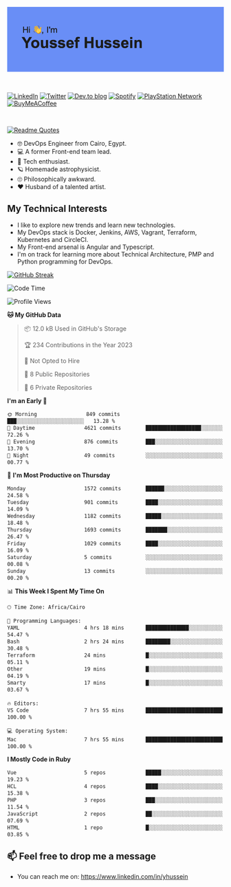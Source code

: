 [![Youssef's GitHub Banner](./assets/youssef-hussein.png)](https://github.com/yorki404)

</br>

[![LinkedIn](https://img.shields.io/badge/linkedin-%230077B5.svg?style=for-the-badge&logo=linkedin&logoColor=white)](https://www.linkedin.com/in/yhussein/)
[![Twitter](https://img.shields.io/badge/yorki404-%231DA1F2.svg?style=for-the-badge&logo=Twitter&logoColor=white)](https://twitter.com/yorki404)
[![Dev.to blog](https://img.shields.io/badge/dev.to-0A0A0A?style=for-the-badge&logo=dev.to&logoColor=white)](https://dev.to/yorki404)
[![Spotify](https://img.shields.io/badge/Spotify-1ED760?style=for-the-badge&logo=spotify&logoColor=white)](https://open.spotify.com/user/yorki404)
[![PlayStation Network](https://img.shields.io/badge/PSN-%230070D1.svg?style=for-the-badge&logo=Playstation&logoColor=white)](https://psnprofiles.com/yorki404)
[![BuyMeACoffee](https://img.shields.io/badge/Buy%20Me%20a%20Coffee-ffdd00?style=for-the-badge&logo=buy-me-a-coffee&logoColor=black)](https://www.buymeacoffee.com/Yorki404)

</br>

[![Readme Quotes](https://quotes-github-readme.vercel.app/api?type=horizontal&theme=dark)](https://github.com/piyushsuthar/github-readme-quotes)


- :nerd_face: DevOps Engineer from Cairo, Egypt.
- :computer: A former Front-end team lead.
- :satellite: Tech enthusiast.
- :ringed_planet: Homemade astrophysicist.
- :roll_eyes: Philosophically awkward.
- :heart: Husband of a talented artist.

## My Technical Interests

- I like to explore new trends and learn new technologies.
- My DevOps stack is Docker, Jenkins, AWS, Vagrant, Terraform, Kubernetes and CircleCI.
- My Front-end arsenal is Angular and Typescript.
- I'm on track for learning more about Technical Architecture, PMP and Python programming for DevOps.

[![GitHub Streak](https://github-readme-streak-stats.herokuapp.com/?user=yorki404&theme=dark)](https://git.io/streak-stats)

<!--START_SECTION:waka-->
![Code Time](http://img.shields.io/badge/Code%20Time-448%20hrs%201%20min-blue)

![Profile Views](http://img.shields.io/badge/Profile%20Views-0-blue)

**🐱 My GitHub Data** 

> 📦 12.0 kB Used in GitHub's Storage 
 > 
> 🏆 234 Contributions in the Year 2023
 > 
> 🚫 Not Opted to Hire
 > 
> 📜 8 Public Repositories 
 > 
> 🔑 6 Private Repositories 
 > 
**I'm an Early 🐤** 

```text
🌞 Morning                849 commits         ███░░░░░░░░░░░░░░░░░░░░░░   13.28 % 
🌆 Daytime                4621 commits        ██████████████████░░░░░░░   72.26 % 
🌃 Evening                876 commits         ███░░░░░░░░░░░░░░░░░░░░░░   13.70 % 
🌙 Night                  49 commits          ░░░░░░░░░░░░░░░░░░░░░░░░░   00.77 % 
```
📅 **I'm Most Productive on Thursday** 

```text
Monday                   1572 commits        ██████░░░░░░░░░░░░░░░░░░░   24.58 % 
Tuesday                  901 commits         ████░░░░░░░░░░░░░░░░░░░░░   14.09 % 
Wednesday                1182 commits        █████░░░░░░░░░░░░░░░░░░░░   18.48 % 
Thursday                 1693 commits        ███████░░░░░░░░░░░░░░░░░░   26.47 % 
Friday                   1029 commits        ████░░░░░░░░░░░░░░░░░░░░░   16.09 % 
Saturday                 5 commits           ░░░░░░░░░░░░░░░░░░░░░░░░░   00.08 % 
Sunday                   13 commits          ░░░░░░░░░░░░░░░░░░░░░░░░░   00.20 % 
```


📊 **This Week I Spent My Time On** 

```text
🕑︎ Time Zone: Africa/Cairo

💬 Programming Languages: 
YAML                     4 hrs 18 mins       ██████████████░░░░░░░░░░░   54.47 % 
Bash                     2 hrs 24 mins       ████████░░░░░░░░░░░░░░░░░   30.48 % 
Terraform                24 mins             █░░░░░░░░░░░░░░░░░░░░░░░░   05.11 % 
Other                    19 mins             █░░░░░░░░░░░░░░░░░░░░░░░░   04.19 % 
Smarty                   17 mins             █░░░░░░░░░░░░░░░░░░░░░░░░   03.67 % 

🔥 Editors: 
VS Code                  7 hrs 55 mins       █████████████████████████   100.00 % 

💻 Operating System: 
Mac                      7 hrs 55 mins       █████████████████████████   100.00 % 
```

**I Mostly Code in Ruby** 

```text
Vue                      5 repos             █████░░░░░░░░░░░░░░░░░░░░   19.23 % 
HCL                      4 repos             ████░░░░░░░░░░░░░░░░░░░░░   15.38 % 
PHP                      3 repos             ███░░░░░░░░░░░░░░░░░░░░░░   11.54 % 
JavaScript               2 repos             ██░░░░░░░░░░░░░░░░░░░░░░░   07.69 % 
HTML                     1 repo              █░░░░░░░░░░░░░░░░░░░░░░░░   03.85 % 
```




<!--END_SECTION:waka-->

## 📫 Feel free to drop me a message
- You can reach me on: https://www.linkedin.com/in/yhussein
